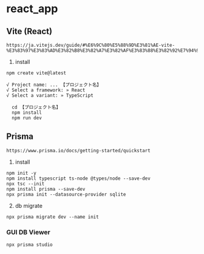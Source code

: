 # react_app

## Vite (React)

```
https://ja.vitejs.dev/guide/#%E6%9C%80%E5%88%9D%E3%81%AE-vite-%E3%83%97%E3%83%AD%E3%82%B8%E3%82%A7%E3%82%AF%E3%83%88%E3%82%92%E7%94%9F%E6%88%90%E3%81%99%E3%82%8B
```

1. install

```
npm create vite@latest

√ Project name: ... 【プロジェクト名】
√ Select a framework: » React
√ Select a variant: » TypeScript
```

```
  cd 【プロジェクト名】
  npm install
  npm run dev
```

## Prisma

```
https://www.prisma.io/docs/getting-started/quickstart
```

1. install

```
npm init -y
npm install typescript ts-node @types/node --save-dev
npx tsc --init
npm install prisma --save-dev
npx prisma init --datasource-provider sqlite
```

2. db migrate

```
npx prisma migrate dev --name init
```

### GUI DB Viewer

```
npx prisma studio
```
